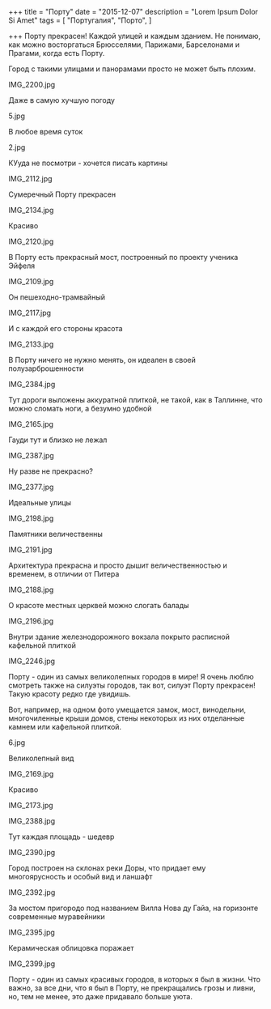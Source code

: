 +++
title = "Порту"
date = "2015-12-07"
description = "Lorem Ipsum Dolor Si Amet"
tags = [
    "Португалия",
    "Порто",
]

+++
Порту прекрасен! Каждой улицей и каждым зданием. Не понимаю, как можно восторгаться Брюсселями, Парижами, Барселонами и Прагами, когда есть Порту.

Город с такими улицами и панорамами просто не может быть плохим.

IMG_2200.jpg

Даже в самую хучшую погоду

5.jpg


В любое время суток

2.jpg

КУуда не посмотри - хочется писать картины

IMG_2112.jpg

Сумеречный Порту прекрасен

IMG_2134.jpg

Красиво

IMG_2120.jpg

В Порту есть прекрасный мост, построенный по проекту ученика Эйфеля

IMG_2109.jpg

Он пешеходно-трамвайный

IMG_2117.jpg

И с каждой его стороны красота

IMG_2133.jpg

В Порту ничего не нужно менять, он идеален в своей полузарброшенности

IMG_2384.jpg

Тут дороги выложены аккуратной плиткой, не такой, как в Таллинне, что можно сломать ноги, а безумно удобной

IMG_2165.jpg

Гауди тут и близко не лежал

IMG_2387.jpg

Ну разве не прекрасно?

IMG_2377.jpg

Идеальные улицы

IMG_2198.jpg

Памятники величественны

IMG_2191.jpg

Архитектура прекрасна и просто дышит величественностью и временем, в отличии от Питера

IMG_2188.jpg

О красоте местных церквей можно слогать балады

IMG_2196.jpg

Внутри здание железнодорожного вокзала покрыто расписной кафельной плиткой

IMG_2246.jpg



Порту - один из самых великолепных городов в мире! Я очень люблю смотреть также на силуэты городов, так вот, силуэт Порту прекрасен! Такую красоту редко где увидишь.

Вот, например, на одном фото умещается замок, мост, винодельни, многочиленные крыши домов, стены некоторых из них отделанные камнем или кафельной плиткой.

6.jpg


Великолепный вид

IMG_2169.jpg

Красиво

IMG_2173.jpg

IMG_2388.jpg

Тут каждая площадь - шедевр

IMG_2390.jpg

Город построен на склонах реки Доры, что придает ему многоярусность и особый вид и ланшафт

IMG_2392.jpg

За мостом пригородо под названием Вилла Нова ду Гайа, на горизонте современные муравейники

IMG_2395.jpg

Керамическая облицовка поражает

IMG_2399.jpg

Порту - один из самых красивых городов, в которых я был в жизни. Что важно, за все дни, что я был в Порту, не прекращались грозы и ливни, но, тем не менее, это даже придавало больше уюта.
